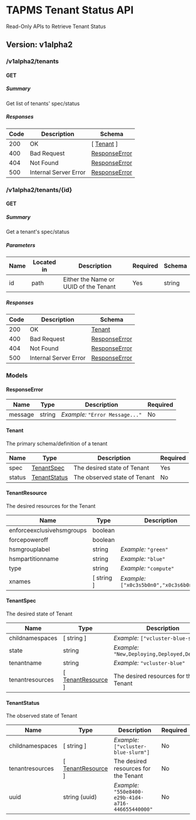 # TAPMS Tenant Status API
Read-Only APIs to Retrieve Tenant Status

## Version: v1alpha2

### /v1alpha2/tenants

#### GET
##### Summary

Get list of tenants' spec/status

##### Responses

| Code | Description | Schema |
| ---- | ----------- | ------ |
| 200 | OK | [ [Tenant](#tenant) ] |
| 400 | Bad Request | [ResponseError](#responseerror) |
| 404 | Not Found | [ResponseError](#responseerror) |
| 500 | Internal Server Error | [ResponseError](#responseerror) |

### /v1alpha2/tenants/{id}

#### GET
##### Summary

Get a tenant's spec/status

##### Parameters

| Name | Located in | Description | Required | Schema |
| ---- | ---------- | ----------- | -------- | ---- |
| id | path | Either the Name or UUID of the Tenant | Yes | string |

##### Responses

| Code | Description | Schema |
| ---- | ----------- | ------ |
| 200 | OK | [Tenant](#tenant) |
| 400 | Bad Request | [ResponseError](#responseerror) |
| 404 | Not Found | [ResponseError](#responseerror) |
| 500 | Internal Server Error | [ResponseError](#responseerror) |

### Models

#### ResponseError

| Name | Type | Description | Required |
| ---- | ---- | ----------- | -------- |
| message | string | _Example:_ `"Error Message..."` | No |

#### Tenant

The primary schema/definition of a tenant

| Name | Type | Description | Required |
| ---- | ---- | ----------- | -------- |
| spec | [TenantSpec](#tenantspec) | The desired state of Tenant | Yes |
| status | [TenantStatus](#tenantstatus) | The observed state of Tenant | No |

#### TenantResource

The desired resources for the Tenant

| Name | Type | Description | Required |
| ---- | ---- | ----------- | -------- |
| enforceexclusivehsmgroups | boolean |  | No |
| forcepoweroff | boolean |  | No |
| hsmgrouplabel | string | _Example:_ `"green"` | No |
| hsmpartitionname | string | _Example:_ `"blue"` | No |
| type | string | _Example:_ `"compute"` | Yes |
| xnames | [ string ] | _Example:_ `["x0c3s5b0n0","x0c3s6b0n0"]` | Yes |

#### TenantSpec

The desired state of Tenant

| Name | Type | Description | Required |
| ---- | ---- | ----------- | -------- |
| childnamespaces | [ string ] | _Example:_ `["vcluster-blue-slurm"]` | No |
| state | string | _Example:_ `"New,Deploying,Deployed,Deleting"` | No |
| tenantname | string | _Example:_ `"vcluster-blue"` | Yes |
| tenantresources | [ [TenantResource](#tenantresource) ] | The desired resources for the Tenant | Yes |

#### TenantStatus

The observed state of Tenant

| Name | Type | Description | Required |
| ---- | ---- | ----------- | -------- |
| childnamespaces | [ string ] | _Example:_ `["vcluster-blue-slurm"]` | No |
| tenantresources | [ [TenantResource](#tenantresource) ] | The desired resources for the Tenant | No |
| uuid | string (uuid) | _Example:_ `"550e8400-e29b-41d4-a716-446655440000"` | No |
